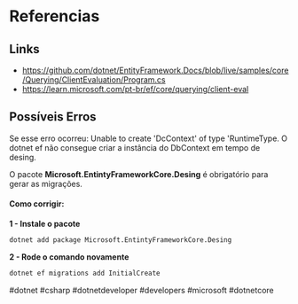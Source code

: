 # Referencias 

## Links
- https://github.com/dotnet/EntityFramework.Docs/blob/live/samples/core/Querying/ClientEvaluation/Program.cs
- https://learn.microsoft.com/pt-br/ef/core/querying/client-eval

## Possíveis Erros 

Se esse erro ocorreu: Unable to create 'DcContext' of type 'RuntimeType.
O dotnet ef não consegue criar a instância do DbContext em tempo de desing.

O pacote **Microsoft.EntintyFrameworkCore.Desing** é obrigatório para gerar as migrações.

#### Como corrigir:

**1 - Instale o pacote**

```sh
dotnet add package Microsoft.EntintyFrameworkCore.Desing
```

**2 - Rode o comando novamente**

```sh
dotnet ef migrations add InitialCreate
```

#dotnet #csharp #dotnetdeveloper #developers #microsoft  #dotnetcore 